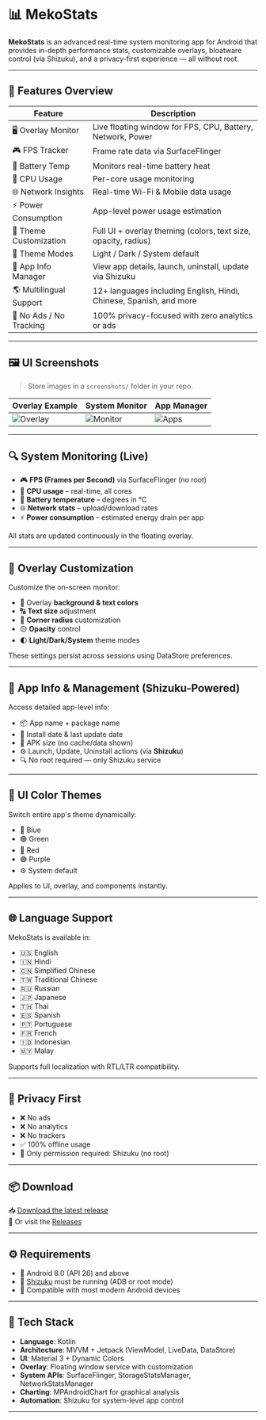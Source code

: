 # 📊 MekoStats

**MekoStats** is an advanced real-time system monitoring app for Android that provides in-depth performance stats, customizable overlays, bloatware control (via Shizuku), and a privacy-first experience — all without root.

---

## 🎯 Features Overview

| Feature                  | Description                                                                 |
|--------------------------|-----------------------------------------------------------------------------|
| 🖥️ Overlay Monitor       | Live floating window for FPS, CPU, Battery, Network, Power                  |
| 🎮 FPS Tracker           | Frame rate data via SurfaceFlinger                                          |
| 🔋 Battery Temp          | Monitors real-time battery heat                                             |
| 🧠 CPU Usage             | Per-core usage monitoring                                                   |
| 🌐 Network Insights      | Real-time Wi-Fi & Mobile data usage                                         |
| ⚡ Power Consumption      | App-level power usage estimation                                            |
| 🎨 Theme Customization   | Full UI + overlay theming (colors, text size, opacity, radius)              |
| 🌙 Theme Modes           | Light / Dark / System default                                               |
| 🔧 App Info Manager      | View app details, launch, uninstall, update via Shizuku                    |
| 🌎 Multilingual Support  | 12+ languages including English, Hindi, Chinese, Spanish, and more          |
| 🚫 No Ads / No Tracking  | 100% privacy-focused with zero analytics or ads                             |

---

## 🖼️ UI Screenshots

> Store images in a `screenshots/` folder in your repo.

| Overlay Example | System Monitor | App Manager |
|-----------------|----------------|-------------|
| ![Overlay](screenshots/overlay.png) | ![Monitor](screenshots/system_monitor.png) | ![Apps](screenshots/apps.png) |

---

## 🔍 System Monitoring (Live)

- 🎮 **FPS (Frames per Second)** via SurfaceFlinger (no root)
- 🧠 **CPU usage** – real-time, all cores
- 🔋 **Battery temperature** – degrees in °C
- 🌐 **Network stats** – upload/download rates
- ⚡ **Power consumption** – estimated energy drain per app

All stats are updated continuously in the floating overlay.

---

## 🧩 Overlay Customization

Customize the on-screen monitor:

- 🎨 Overlay **background & text colors**
- 🔠 **Text size** adjustment
- 🧊 **Corner radius** customization
- 🟡 **Opacity** control
- 🌓 **Light/Dark/System** theme modes

These settings persist across sessions using DataStore preferences.

---

## 📱 App Info & Management (Shizuku-Powered)

Access detailed app-level info:

- 📦 App name + package name
- 📅 Install date & last update date
- 📁 APK size (no cache/data shown)
- ⚙️ Launch, Update, Uninstall actions (via **Shizuku**)
- 🔍 No root required — only Shizuku service

---

## 🌈 UI Color Themes

Switch entire app's theme dynamically:

- 🔵 Blue
- 🟢 Green
- 🔴 Red
- 🟣 Purple
- ⚙️ System default

Applies to UI, overlay, and components instantly.

---

## 🌐 Language Support

MekoStats is available in:

- 🇺🇸 English  
- 🇮🇳 Hindi  
- 🇨🇳 Simplified Chinese  
- 🇹🇼 Traditional Chinese  
- 🇷🇺 Russian  
- 🇯🇵 Japanese  
- 🇹🇭 Thai  
- 🇪🇸 Spanish  
- 🇵🇹 Portuguese  
- 🇫🇷 French  
- 🇮🇩 Indonesian  
- 🇲🇾 Malay  

Supports full localization with RTL/LTR compatibility.

---

## 🔐 Privacy First

- ❌ No ads  
- ❌ No analytics  
- ❌ No trackers  
- ✅ 100% offline usage  
- 🧠 Only permission required: Shizuku (no root)

---

## 📦 Download

📥 [Download the latest release](https://github.com/yourusername/MekoStats/releases/latest)  
📁 Or visit the [Releases](https://github.com/yourusername/MekoStats/releases)

---

## ⚙️ Requirements

- 📱 Android 8.0 (API 26) and above
- 🔌 [Shizuku](https://shizuku.rikka.app/) must be running (ADB or root mode)
- 🧠 Compatible with most modern Android devices

---

## 🧰 Tech Stack

- **Language**: Kotlin
- **Architecture**: MVVM + Jetpack (ViewModel, LiveData, DataStore)
- **UI**: Material 3 + Dynamic Colors
- **Overlay**: Floating window service with customization
- **System APIs**: SurfaceFlinger, StorageStatsManager, NetworkStatsManager
- **Charting**: MPAndroidChart for graphical analysis
- **Automation**: Shizuku for system-level app control

---
